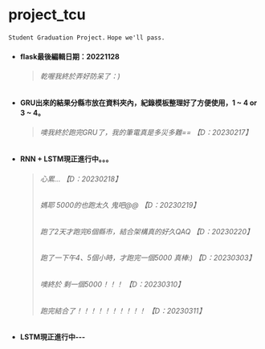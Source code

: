 # project_tcu
`Student Graduation Project.` `Hope we'll pass.` 

- #### flask最後編輯日期：20221128  
  >###### 乾喔我終於弄好防呆了：)  

- #### GRU出來的結果分縣市放在資料夾內，紀錄模板整理好了方便使用，1 ~ 4 or 3 ~ 4。  
  >###### 噢我終於跑完GRU了，我的筆電真是多災多難== 【D：20230217】  

- #### RNN + LSTM現正進行中。。。  
  >###### 心累... 【D：20230218】  
  >###### 媽耶 5000的也跑太久 鬼吧@@ 【D：20230219】  
  >###### 跑了2天才跑完6個縣市，結合架構真的好久QAQ 【D：20230220】  
  >###### 跑了一下午4、5個小時，才跑完一個5000 真棒:) 【D：20230303】 
  >###### 噢終於 剩一個5000！！！ 【D：20230310】 
  >###### 跑完結合了！！！！！！！！！！ 【D：20230311】
  
- #### LSTM現正進行中---

